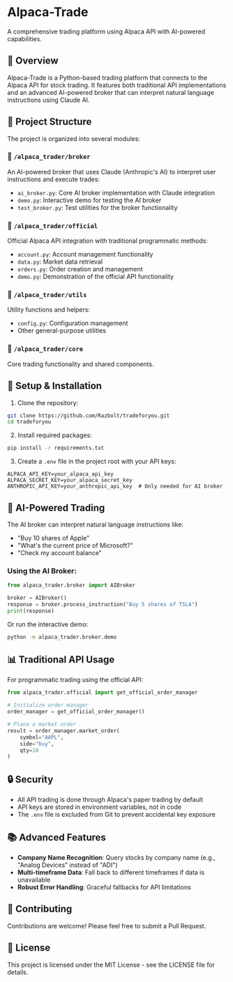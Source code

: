 # Alpaca-Trade

A comprehensive trading platform using Alpaca API with AI-powered capabilities.

## 🚀 Overview

Alpaca-Trade is a Python-based trading platform that connects to the Alpaca API for stock trading. It features both traditional API implementations and an advanced AI-powered broker that can interpret natural language instructions using Claude AI.

## 📂 Project Structure

The project is organized into several modules:

### 📌 `/alpaca_trader/broker`
An AI-powered broker that uses Claude (Anthropic's AI) to interpret user instructions and execute trades:
- `ai_broker.py`: Core AI broker implementation with Claude integration
- `demo.py`: Interactive demo for testing the AI broker
- `test_broker.py`: Test utilities for the broker functionality

### 📌 `/alpaca_trader/official`
Official Alpaca API integration with traditional programmatic methods:
- `account.py`: Account management functionality
- `data.py`: Market data retrieval
- `orders.py`: Order creation and management
- `demo.py`: Demonstration of the official API functionality

### 📌 `/alpaca_trader/utils`
Utility functions and helpers:
- `config.py`: Configuration management
- Other general-purpose utilities

### 📌 `/alpaca_trader/core`
Core trading functionality and shared components.

## 🔧 Setup & Installation

1. Clone the repository:
```bash
git clone https://github.com/Razbolt/tradeforyou.git
cd tradeforyou
```

2. Install required packages:
```bash
pip install -r requirements.txt
```

3. Create a `.env` file in the project root with your API keys:
```
ALPACA_API_KEY=your_alpaca_api_key
ALPACA_SECRET_KEY=your_alpaca_secret_key
ANTHROPIC_API_KEY=your_anthropic_api_key  # Only needed for AI broker
```

## 🧠 AI-Powered Trading

The AI broker can interpret natural language instructions like:
- "Buy 10 shares of Apple"
- "What's the current price of Microsoft?"
- "Check my account balance"

### Using the AI Broker:

```python
from alpaca_trader.broker import AIBroker

broker = AIBroker()
response = broker.process_instruction("Buy 5 shares of TSLA")
print(response)
```

Or run the interactive demo:
```bash
python -m alpaca_trader.broker.demo
```

## 📊 Traditional API Usage

For programmatic trading using the official API:

```python
from alpaca_trader.official import get_official_order_manager

# Initialize order manager
order_manager = get_official_order_manager()

# Place a market order
result = order_manager.market_order(
    symbol="AAPL",
    side="buy",
    qty=10
)
```

## 🔒 Security

- All API trading is done through Alpaca's paper trading by default
- API keys are stored in environment variables, not in code
- The `.env` file is excluded from Git to prevent accidental key exposure

## 📚 Advanced Features

- **Company Name Recognition**: Query stocks by company name (e.g., "Analog Devices" instead of "ADI")
- **Multi-timeframe Data**: Fall back to different timeframes if data is unavailable
- **Robust Error Handling**: Graceful fallbacks for API limitations

## 🤝 Contributing

Contributions are welcome! Please feel free to submit a Pull Request.

## 📄 License

This project is licensed under the MIT License - see the LICENSE file for details.
